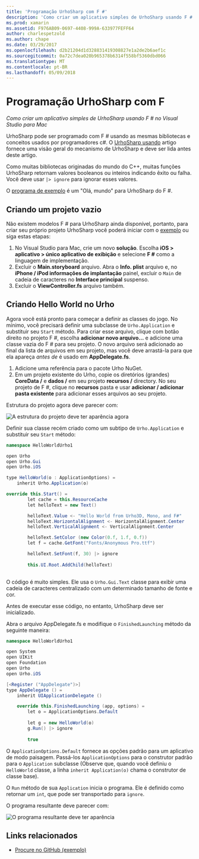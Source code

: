 ```yaml
---
title: 'Programação UrhoSharp com F #'
description: 'Como criar um aplicativo simples de UrhoSharp usando F # no Visual Studio para Mac'
ms.prod: xamarin
ms.assetid: F976AB09-0697-4408-999A-633977FEFF64
author: charlespetzold
ms.author: chape
ms.date: 03/29/2017
ms.openlocfilehash: d2b21204d1d328831419308827e1a2de2b6aef1c
ms.sourcegitcommit: 0a72c7dea020b965378b6314f558bf5360dbd066
ms.translationtype: MT
ms.contentlocale: pt-BR
ms.lasthandoff: 05/09/2018
---
```

# <a name="programming-urhosharp-with-f"></a>Programação UrhoSharp com F #

_Como criar um aplicativo simples de UrhoSharp usando F # no Visual Studio para Mac_

UrhoSharp pode ser programado com F # usando as mesmas bibliotecas e conceitos usados por programadores c#. O [UrhoSharp usando](~/graphics-games/urhosharp/using.md) artigo fornece uma visão geral do mecanismo de UrhoSharp e deve ser lida antes deste artigo.

Como muitas bibliotecas originadas do mundo do C++, muitas funções UrhoSharp retornam valores booleanos ou inteiros indicando êxito ou falha. Você deve usar `|> ignore` para ignorar esses valores.

O [programa de exemplo](https://github.com/xamarin/recipes/tree/master/cross-platform/urho/urho-fsharp/HelloWorldUrhoFsharp) é um "Olá, mundo" para UrhoSharp do F #.

## <a name="creating-an-empty-project"></a>Criando um projeto vazio

Não existem modelos F # para UrhoSharp ainda disponível, portanto, para criar seu próprio projeto UrhoSharp você poderá iniciar com o [exemplo](https://github.com/xamarin/recipes/tree/master/cross-platform/urho/urho-fsharp/HelloWorldUrhoFsharp) ou siga estas etapas:

1. No Visual Studio para Mac, crie um novo **solução**. Escolha **iOS > aplicativo > único aplicativo de exibição** e selecione **F #** como a linguagem de implementação. 
1. Excluir o **Main.storyboard** arquivo. Abra o **Info. plist** arquivo e, no **iPhone / iPod informações de implantação** painel, excluir o `Main` de cadeia de caracteres no **Interface principal** suspenso.
1. Excluir o **ViewController.fs** arquivo também.

## <a name="building-hello-world-in-urho"></a>Criando Hello World no Urho

Agora você está pronto para começar a definir as classes do jogo. No mínimo, você precisará definir uma subclasse de `Urho.Application` e substituir seu `Start` método. Para criar esse arquivo, clique com botão direito no projeto F #, escolha **adicionar novo arquivo...**  e adicione uma classe vazia do F # para seu projeto. O novo arquivo será adicionado ao final da lista de arquivos em seu projeto, mas você deve arrastá-la para que ela apareça *antes de* é usado em **AppDelegate.fs**.

1. Adicione uma referência para o pacote Urho NuGet.
1. Em um projeto existente do Urho, copie os diretórios (grandes) **CoreData /** e **dados /** em seu projeto **recursos /** directory. No seu projeto de F #, clique no **recursos** pasta e usar **adicionar / adicionar pasta existente** para adicionar esses arquivos ao seu projeto.

Estrutura do projeto agora deve parecer com:

![](fsharp-images/solutionpane.png "A estrutura do projeto deve ter aparência agora")

Definir sua classe recém criado como um subtipo de `Urho.Application` e substituir seu `Start` método:

```csharp
namespace HelloWorldUrho1

open Urho
open Urho.Gui
open Urho.iOS

type HelloWorld(o : ApplicationOptions) =
    inherit Urho.Application(o) 

override this.Start() = 
        let cache = this.ResourceCache
        let helloText = new Text()

        helloText.Value <- "Hello World from Urho3D, Mono, and F#"
        helloText.HorizontalAlignment <- HorizontalAlignment.Center
        helloText.VerticalAlignment <- VerticalAlignment.Center

        helloText.SetColor (new Color(0.f, 1.f, 0.f))
        let f = cache.GetFont("Fonts/Anonymous Pro.ttf")

        helloText.SetFont(f, 30) |> ignore
                  
        this.UI.Root.AddChild(helloText)
            
```

O código é muito simples. Ele usa o `Urho.Gui.Text` classe para exibir uma cadeia de caracteres centralizado com um determinado tamanho de fonte e cor. 

Antes de executar esse código, no entanto, UrhoSharp deve ser inicializado. 

Abra o arquivo AppDelegate.fs e modifique o `FinishedLaunching` método da seguinte maneira:

```csharp
namespace HelloWorldUrho1

open System
open UIKit
open Foundation
open Urho
open Urho.iOS

[<Register ("AppDelegate")>]
type AppDelegate () =
    inherit UIApplicationDelegate ()

    override this.FinishedLaunching (app, options) =
        let o = ApplicationOptions.Default
     
        let g = new HelloWorld(o)
        g.Run() |> ignore
       
        true
```

O `ApplicationOptions.Default` fornece as opções padrão para um aplicativo de modo paisagem. Passá-los `ApplicationOptions` para o construtor padrão para o `Application` subclasse (Observe que, quando você definiu o `HelloWorld` classe, a linha `inherit Application(o)` chama o construtor de classe base). 

O `Run` método de sua `Application` inicia o programa. Ele é definido como retornar um `int`, que pode ser transportado para `ignore`. 

O programa resultante deve parecer com:

![](fsharp-images/helloworldfsharp.png "O programa resultante deve ter aparência")








## <a name="related-links"></a>Links relacionados

- [Procure no GitHub (exemplo)](https://github.com/xamarinhttps://developer.xamarin.com/recipes/tree/master/cross-platform/urho/urho-fsharp/HelloWorldUrhoFsharp)

